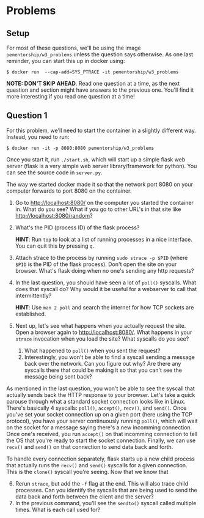 # Problems

## Setup

For most of these questions, we'll be using the image `pementorship/w3_problems` unless
the question says otherwise. As one last reminder, you can start this up in docker
using:

```
$ docker run  --cap-add=SYS_PTRACE -it pementorship/w3_problems
```

**NOTE: DON'T SKIP AHEAD**. Read one question at a time, as the next question and
section might have answers to the previous one. You'll find it more interesting if you
read one question at a time!

## Question 1

For this problem, we'll need to start the container in a slightly different way.
Instead, you need to run:
```
$ docker run -it -p 8080:8080 pementorship/w3_problems
```

Once you start it, run `./start.sh`, which will start up a simple flask web server
(flask is a very simple web server library/framework for python). You can see the
source code in `server.py`.

The way we started docker made it so that the network port 8080 on your computer
forwards to port 8080 on the container.

1. Go to [http://localhost:8080/](http://localhost:8080/) on the computer you started
   the container in. What do you see? What if you go to other URL's in that site like
   [http://localhost:8080/random](http://localhost:8080/random)?

2. What's the PID (process ID) of the flask process?

   **HINT**: Run `top` to look at a list of running processes in a nice interface. You
   can quit this by pressing `q`.

3. Attach strace to the process by running `sudo strace -p $PID` (where `$PID` is the
   PID of the flask process). Don't open the site on your browser. What's flask doing
   when no one's sending any http requests?

4. In the last question, you should have seen a lot of `poll()` syscalls. What does
   that syscall do? Why would it be useful for a webserver to call that intermittently?

   **HINT**: Use `man 2 poll` and search the internet for how TCP sockets are
   established.

5. Next up, let's see what happens when you actually request the site. Open a browser
   again to [http://localhost:8080/](http://localhost:8080/). What happens in your
   `strace` invocation when you load the site? What syscalls do you see?
   1. What happened to `poll()` when you sent the request?
   2. Interestingly, you won't be able to find a syscall sending a message back over
      the network. Can you figure out why? Are there any syscalls there that could be
      making it so that you can't see the message being sent back?

As mentioned in the last question, you won't be able to see the syscall that actually
sends back the HTTP response to your browser. Let's take a quick parouse through what a
standard socket connection looks like in Linux. There's basically 4 syscalls: `poll()`,
`accept()`, `recv()`, and `send()`. Once you've set your socket connection up on a
given port (here using the TCP protocol), you have your server continuously running
`poll()`, which will wait on the socket for a message saying there's a new incomming
connection. Once one's received, you run `accept()` on that incomming connection to
tell the OS that you're ready to start the socket connection. Finally, we can use
`recv()` and `send()` on that connection to send data back and forth.

To handle every connection separately, flask starts up a new child process that
actually runs the `recv()` and `send()` syscalls for a given connection. This is the
`clone()` syscall you're seeing. Now that we know that

6. Rerun `strace`, but add the `-f` flag at the end. This will also trace child
   processes. Can you identify the syscalls that are being used to send the data back
   and forth between the client and the server?
7. In the previous command, you'll see the `sendto()` syscall called multiple times.
   What is each call used for?

